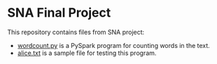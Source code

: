 # SNA Final Project
This repository contains files from SNA project:
- [wordcount.py](https://github.com/asleepann/SNA-Assignment/blob/main/wordcount.py) is a PySpark program for counting words in the text.
- [alice.txt](https://github.com/asleepann/SNA-Assignment/blob/main/alice.txt) is a sample file for testing this program.
